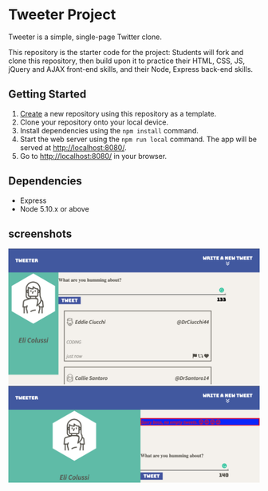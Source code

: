 # Tweeter Project

Tweeter is a simple, single-page Twitter clone.

This repository is the starter code for the project: Students will fork and clone this repository, then build upon it to practice their HTML, CSS, JS, jQuery and AJAX front-end skills, and their Node, Express back-end skills.

## Getting Started

1. [Create](https://docs.github.com/en/repositories/creating-and-managing-repositories/creating-a-repository-from-a-template) a new repository using this repository as a template.
2. Clone your repository onto your local device.
3. Install dependencies using the `npm install` command.
3. Start the web server using the `npm run local` command. The app will be served at <http://localhost:8080/>.
4. Go to <http://localhost:8080/> in your browser.

## Dependencies

- Express
- Node 5.10.x or above


## screenshots

!["screenshot of tweet feed with the text box to compose tweet"](https://github.com/eliColussi/tweeter/blob/master/public/images/Screen%20Shot%202023-02-05%20at%202.43.09%20AM.png?raw=true)
!["screenshot of error message when no text has been input"](https://github.com/eliColussi/tweeter/blob/master/public/images/Screen%20Shot%202023-02-05%20at%202.44.04%20AM.png?raw=true)